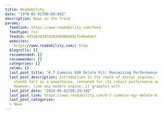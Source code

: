 ```yaml
---
title: Readability
date: "1970-01-01T00:00:00Z"
description: News on the Trend
params:
  feedlink: https://www.readability.com/feed
  feedtype: rss
  feedid: dd5ab363d7d30390d96048cfe46a0de7
  websites:
    https://www.readability.com/: true
  blogrolls: []
  recommended: []
  recommender: []
  categories: []
  relme: {}
  last_post_title: '6.7 Cummins EGR Delete Kit: Maximizing Performance and Efficiency'
  last_post_description: Introduction In the realm of diesel engines, the 6.7 Cummins
    stands tall as a powerhouse, renowned for its robust performance and reliability.
    However, like any modern engine, it grapples with
  last_post_date: "2024-06-01T08:29:30Z"
  last_post_link: https://www.readability.com/6-7-cummins-egr-delete-kit-maximizing-performance-and-efficiency
  last_post_categories:
  - News
---
```

